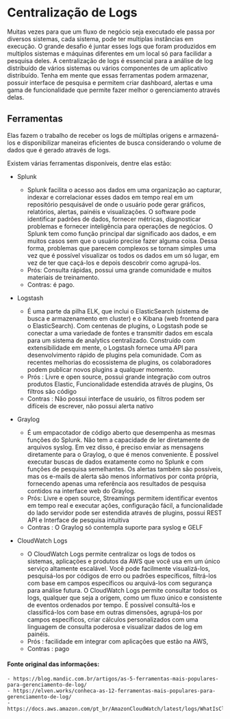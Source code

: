 # Centralização de Logs

Muitas vezes para que um fluxo de negócio seja executado ele passa por diversos sistemas, cada sistema, pode ter multiplas instâncias em execução.
O grande desafio é juntar esses logs que foram produzidos em multiplos sistemas e máquinas diferentes em um local só para facilidar a pesquisa deles.
A centralização de logs é essencial para a análise de log distribuído de vários sistemas ou vários componentes de um aplicativo distribuído.
Tenha em mente que essas ferramentas podem armazenar, possuir interface de pesquisa e permitem criar dashboard, alertas e uma gama de funcionalidade que permite fazer melhor o gerenciamento através delas.


## Ferramentas

Elas fazem o trabalho de receber os logs de múltiplas origens e armazená-los e disponibilizar maneiras eficientes de busca considerando o volume de dados que é gerado através de logs.

Existem várias ferramentas disponíveis, dentre elas estão:

- Splunk
  - Splunk facilita o acesso aos dados em uma organização ao capturar, indexar e correlacionar esses dados em tempo real em um repositório pesquisável de onde o usuário pode gerar gráficos, relatórios, alertas, painéis e visualizações. O software pode identificar padrões de dados, fornecer métricas, diagnosticar problemas e fornecer inteligência para operações de negócios. O Splunk tem como função principal dar significado aos dados, e em muitos casos sem que o usuário precise fazer alguma coisa. Dessa forma, problemas que parecem complexos se tornam simples uma vez que é possível visualizar os todos os dados em um só lugar, em vez de ter que caçá-los e depois descobrir como agrupá-los.
  - Prós: Consulta rápidas, possui uma grande comunidade e muitos materiais de treinamento.
  - Contras: é pago.
  
- Logstash
  - É uma parte da pilha ELK, que inclui o ElasticSearch (sistema de busca e armazenamento em cluster) e o Kibana (web frontend para o ElasticSearch). Com centenas de plugins, o Logstash pode se conectar a uma variedade de fontes e transmitir dados em escala para um sistema de analytics centralizado. Construído com extensibilidade em mente, o Logstash fornece uma API para desenvolvimento rápido de plugins pela comunidade. Com as recentes melhorias do ecossistema de plugins, os colaboradores podem publicar novos plugins a qualquer momento. 
  - Prós : Livre e open source, possui grande integração com outros produtos Elastic, Funcionalidade estendida através de plugins, Os filtros são código
  - Contras : Não possui interface de usuário, os filtros podem ser difíceis de escrever, não possui alerta nativo

- Graylog
  - É um empacotador de código aberto que desempenha as mesmas funções do Splunk. Não tem a capacidade de ler diretamente de arquivos syslog. Em vez disso, é preciso enviar as mensagens diretamente para o Graylog, o que é menos conveniente. É possível executar buscas de dados exatamente como no Splunk e com funções de pesquisa semelhantes. Os alertas também são possíveis, mas os e-mails de alerta são menos informativos por conta própria, fornecendo apenas uma referência aos resultados de pesquisa contidos na interface web do Graylog.
  - Prós: Livre e open source, Streamings permitem identificar eventos em tempo real e executar ações, configuração fácil, a funcionalidade do lado servidor pode ser estendida através de plugins, possui REST API e Interface de pesquisa intuitiva
  - Contras : O Graylog só contempla suporte para syslog e GELF
 
- CloudWatch Logs 
  - O CloudWatch Logs permite centralizar os logs de todos os sistemas, aplicações e produtos da AWS que você usa em um único serviço altamente escalável. Você pode facilmente visualizá-los, pesquisá-los por códigos de erro ou padrões específicos, filtrá-los com base em campos específicos ou arquivá-los com segurança para análise futura. O CloudWatch Logs permite consultar todos os logs, qualquer que seja a origem, como um fluxo único e consistente de eventos ordenados por tempo. É possível consultá-los e classificá-los com base em outras dimensões, agrupá-los por campos específicos, criar cálculos personalizados com uma linguagem de consulta poderosa e visualizar dados de log em painéis.
  - Prós : facilidade em integrar com aplicações que estão na AWS, 
  - Contras : pago

    
#### Fonte original das informações:

    - https://blog.mandic.com.br/artigos/as-5-ferramentas-mais-populares-para-gerenciamento-de-log/
    - https://elven.works/conheca-as-12-ferramentas-mais-populares-para-gerenciamento-de-log/
    - https://docs.aws.amazon.com/pt_br/AmazonCloudWatch/latest/logs/WhatIsCloudWatchLogs.html